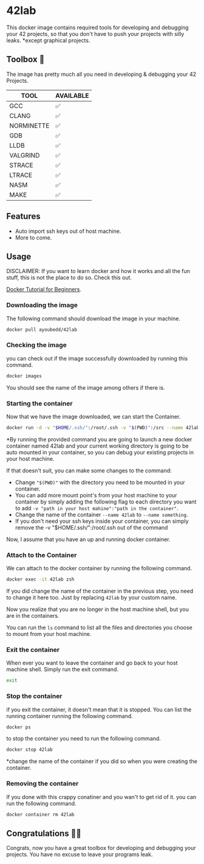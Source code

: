 # 42lab

This docker image contains required tools for developing and debugging your 42 projects, so that you don't have to push your projects with silly leaks.
\*except graphical projects.

## Toolbox 🧰

The image has pretty much all you need in developing & debugging your 42 Projects.

| TOOL            | AVAILABLE |
| --------------- | --------- |
| GCC             | ✅        |
| CLANG           | ✅        |
| NORMINETTE      | ✅        |
| GDB             | ✅        |
| LLDB            | ✅        |
| VALGRIND        | ✅        |
| STRACE          | ✅        |
| LTRACE          | ✅        |
| NASM            | ✅        |
| MAKE            | ✅        |

## Features

- Auto import ssh keys out of host machine.
- More to come.

## Usage

DISCLAIMER: If you want to learn docker and how it works and all the fun stuff, this is not the place to do so. Check this out.

[Docker Tutorial for Beginners](https://www.youtube.com/watch?v=fqMOX6JJhGo).

### Downloading the image

The following command should download the image in your machine.

```sh
docker pull ayoubedd/42lab
```

### Checking the image

you can check out if the image successfully downloaded by running this command.

```sh
docker images
```

You should see the name of the image among others if there is.

### Starting the container

Now that we have the image downloaded, we can start the Container.

```sh
docker run -d -v "$HOME/.ssh/":/root/.ssh -v "$(PWD)":/src --name 42lab ayoubedd/42lab
```

\*By running the provided command you are going to launch a new docker container named 42lab and your current working directory is going to be auto mounted in your container, so you can debug your existing projects in your host machine.

If that doesn't suit, you can make some changes to the command:

- Change `"$(PWD)"` with the directory you need to be mounted in your container.
- You can add more mount point's from your host machine to your container by simply adding the following flag to each directory you want to add `-v "path in your host mahine":"path in the container"`.
- Change the name of the container `--name 42lab` to `--name something`.
- If you don't need your ssh keys inside your container, you can simply remove the -v "$HOME/.ssh/":/root/.ssh out of the command

Now, I assume that you have an up and running docker container.

### Attach to the Container

We can attach to the docker container by running the following command.

```sh
docker exec -it 42lab zsh
```

If you did change the name of the container in the previous step, you need to change it here too. Just by replacing `42lab` by your custom name.

Now you realize that you are no longer in the host machine shell, but you are in the containers.

You can run the `ls` command to list all the files and directories you choose to mount from your host machine.

### Exit the container

When ever you want to leave the container and go back to your host machine shell. Simply run the exit command.

```sh
exit
```

### Stop the container

if you exit the container, it doesn't mean that it is stopped. You can list the running container running the following command.

```sh
docker ps
```
to stop the container you need to run the following command.

```sh
docker stop 42lab
```
*change the name of the container if you did so when you were creating the container.


### Removing the container

If you done with this crappy conatiner and you wan't to get rid of it. you can run the following command.

```sh
docker container rm 42lab
```

## Congratulations 🎉🎉

Congrats, now you have a great toolbox for developing and debugging your projects. You have no excuse to leave your programs leak.
